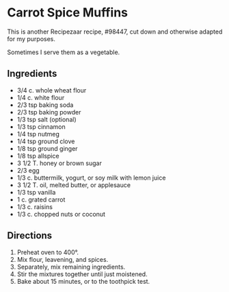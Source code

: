 # Carrot Spice Muffins

This is another Recipezaar recipe, #98447, cut down and otherwise adapted for my purposes.

Sometimes I serve them as a vegetable.

## Ingredients

* 3/4 c. whole wheat flour
* 1/4 c. white flour
* 2/3 tsp baking soda
* 2/3 tsp baking powder
* 1/3 tsp salt (optional)
* 1/3 tsp cinnamon
* 1/4 tsp nutmeg
* 1/4 tsp ground clove
* 1/8 tsp ground ginger
* 1/8 tsp allspice
* 3 1/2 T. honey or brown sugar
* 2/3 egg
* 1/3 c. buttermilk, yogurt, or soy milk with lemon juice
* 3 1/2 T. oil, melted butter, or applesauce
* 1/3 tsp vanilla
* 1 c. grated carrot
* 1/3 c. raisins
* 1/3 c. chopped nuts or coconut

## Directions

1. Preheat oven to 400°.
2. Mix flour, leavening, and spices.
3. Separately, mix remaining ingredients.
4. Stir the mixtures together until just moistened.
5. Bake about 15 minutes, or to the toothpick test.

